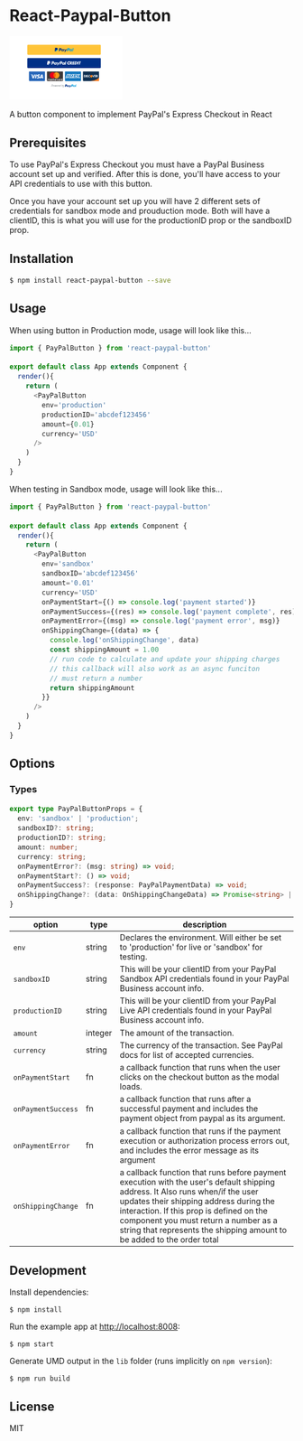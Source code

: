 # React-Paypal-Button

<img src='paypalImage.png' width="200px" />

A button component to implement PayPal&#39;s Express Checkout in React

## Prerequisites

To use PayPal's Express Checkout you must have a PayPal Business account set up and verified. After this is done, you'll have access to your API credentials to use with this button.

Once you have your account set up you will have 2 different sets of credentials for sandbox mode and prouduction mode. Both will have a clientID, this is what you will use for the productionID prop or the sandboxID prop.

## Installation

```sh
$ npm install react-paypal-button --save
```

## Usage

When using button in Production mode, usage will look like this...

```javascript
import { PayPalButton } from 'react-paypal-button'

export default class App extends Component {
  render(){
    return (
      <PayPalButton
        env='production'
        productionID='abcdef123456'
        amount={0.01}
        currency='USD'
      />
    )
  }
}
```

When testing in Sandbox mode, usage will look like this...

```javascript
import { PayPalButton } from 'react-paypal-button'

export default class App extends Component {
  render(){
    return (
      <PayPalButton
        env='sandbox'
        sandboxID='abcdef123456'
        amount='0.01'
        currency='USD'
        onPaymentStart={() => console.log('payment started')}
        onPaymentSuccess={(res) => console.log('payment complete', res)}
        onPaymentError={(msg) => console.log('payment error', msg)}
        onShippingChange={(data) => {
          console.log('onShippingChange', data)
          const shippingAmount = 1.00
          // run code to calculate and update your shipping charges
          // this callback will also work as an async funciton
          // must return a number
          return shippingAmount
        }}
      />
    )
  }
}
```

## Options

### Types
```typescript
export type PayPalButtonProps = {
  env: 'sandbox' | 'production';
  sandboxID?: string;
  productionID?: string;
  amount: number;
  currency: string;
  onPaymentError?: (msg: string) => void;
  onPaymentStart?: () => void;
  onPaymentSuccess?: (response: PayPalPaymentData) => void;
  onShippingChange?: (data: OnShippingChangeData) => Promise<string> | string;
}
```

| option      | type  | description                              |
|--------------|-------|-------------------------------------------|
|`env`         | string|Declares the environment. Will either be set to 'production' for live or 'sandbox' for testing.|
|`sandboxID`    |string| This will be your clientID from your PayPal Sandbox API credentials found in your PayPal Business account info.|
|`productionID`|string| This will be your clientID from your PayPal Live API credentials found in your PayPal Business account info.|
|`amount`      |integer| The amount of the transaction. |
|`currency`     |string | The currency of the transaction. See PayPal docs for list of accepted currencies. |
|`onPaymentStart`     |fn | a callback function that runs when the user clicks on the checkout button as the modal loads. |
|`onPaymentSuccess`     |fn | a callback function that runs after a successful payment and includes the payment object from paypal as its argument. |
|`onPaymentError`     |fn | a callback function that runs if the payment execution or authorization process errors out, and includes the error message as its argument |
|`onShippingChange`     |fn | a callback function that runs before payment execution with the user's default shipping address. It Also runs when/if the user updates their shipping address during the interaction. If this prop is defined on the component you must return a number as a string that represents the shipping amount to be added to the order total|
## Development

Install dependencies:

```
$ npm install
```

Run the example app at [http://localhost:8008](http://localhost:8008):

```
$ npm start
```

Generate UMD output in the `lib` folder (runs implicitly on `npm version`):

```
$ npm run build
```

## License

MIT
